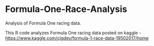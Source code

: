 # Formula-One-Race-Analysis
Analysis of Formula One racing data.

This R code analyzes Formula One racing data posted on kaggle - 
  https://www.kaggle.com/cjgdev/formula-1-race-data-19502017/home
